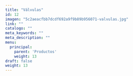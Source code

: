 ```yaml
---
title: "Válvulas"
id: 12
imagen: "5c2aeacfbb7dcdf692a9f9b89b956071-valvulas.jpg"
link: ""
catalogo: ""
meta_keywords: ""
meta_description: ""
menu:
  principal:
    parent: 'Productos'
    weight: 13
draft: false
weight: 13
---
```

